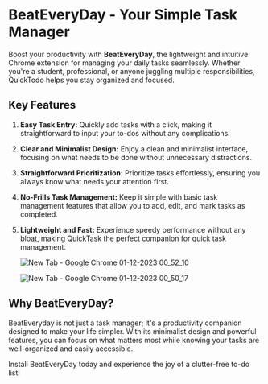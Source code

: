 # BeatEveryDay - Your Simple Task Manager

Boost your productivity with **BeatEveryDay**, the lightweight and intuitive Chrome extension for managing your daily tasks seamlessly. Whether you're a student, professional, or anyone juggling multiple responsibilities, QuickTodo helps you stay organized and focused.

## Key Features

1. **Easy Task Entry:**
   Quickly add tasks with a click, making it straightforward to input your to-dos without any complications.

2. **Clear and Minimalist Design:**
   Enjoy a clean and minimalist interface, focusing on what needs to be done without unnecessary distractions.

3. **Straightforward Prioritization:**
   Prioritize tasks effortlessly, ensuring you always know what needs your attention first.

4. **No-Frills Task Management:**
   Keep it simple with basic task management features that allow you to add, edit, and mark tasks as completed.

5. **Lightweight and Fast:**
   Experience speedy performance without any bloat, making QuickTask the perfect companion for quick task management.

   ![New Tab - Google Chrome 01-12-2023 00_52_10](https://github.com/PurujitP/BeatEveryday/assets/87385633/e8d8fe07-f93b-4056-8574-2e977f0265bd)
   
   ![New Tab - Google Chrome 01-12-2023 00_50_17](https://github.com/PurujitP/BeatEveryday/assets/87385633/c4fc0913-f8a3-4680-8668-6ed124efc4e7)

## Why BeatEveryDay?

BeatEveryday is not just a task manager; it's a productivity companion designed to make your life simpler. With its minimalist design and powerful features, you can focus on what matters most while knowing your tasks are well-organized and easily accessible.

Install BeatEveryDay today and experience the joy of a clutter-free to-do list!
